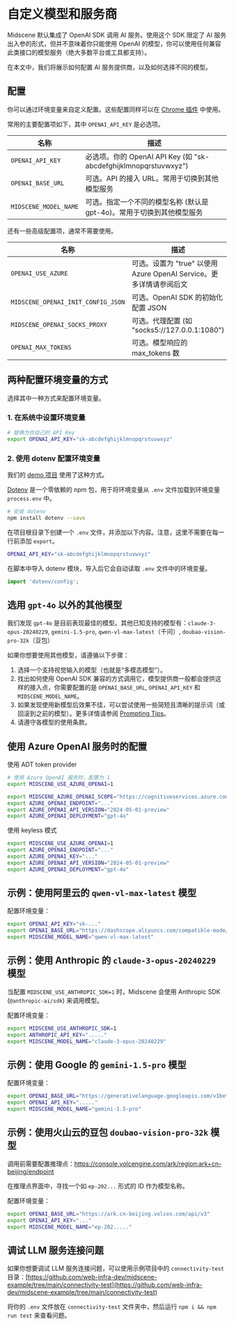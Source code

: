 # 自定义模型和服务商

Midscene 默认集成了 OpenAI SDK 调用 AI 服务。使用这个 SDK 限定了 AI 服务出入参的形式，但并不意味着你只能使用 OpenAI 的模型，你可以使用任何兼容此类接口的模型服务（绝大多数平台或工具都支持）。

在本文中，我们将展示如何配置 AI 服务提供商，以及如何选择不同的模型。

## 配置

你可以通过环境变量来自定义配置。这些配置同样可以在 [Chrome 插件](./quick-experience) 中使用。

常用的主要配置项如下，其中 `OPENAI_API_KEY` 是必选项。

| 名称 | 描述 |
|------|-------------|
| `OPENAI_API_KEY` | 必选项。你的 OpenAI API Key (如 "sk-abcdefghijklmnopqrstuvwxyz") |
| `OPENAI_BASE_URL` | 可选。API 的接入 URL。常用于切换到其他模型服务|
| `MIDSCENE_MODEL_NAME` | 可选。指定一个不同的模型名称 (默认是 gpt-4o)。常用于切换到其他模型服务|

还有一些高级配置项，通常不需要使用。

| 名称 | 描述 |
|------|-------------|
| `OPENAI_USE_AZURE` | 可选。设置为 "true" 以使用 Azure OpenAI Service。更多详情请参阅后文 |
| `MIDSCENE_OPENAI_INIT_CONFIG_JSON` | 可选。OpenAI SDK 的初始化配置 JSON |
| `MIDSCENE_OPENAI_SOCKS_PROXY` | 可选。代理配置 (如 "socks5://127.0.0.1:1080") |
| `OPENAI_MAX_TOKENS` | 可选。模型响应的 max_tokens 数 |

## 两种配置环境变量的方式

选择其中一种方式来配置环境变量。

### 1. 在系统中设置环境变量

```bash
# 替换为你自己的 API Key
export OPENAI_API_KEY="sk-abcdefghijklmnopqrstuvwxyz"
```

### 2. 使用 dotenv 配置环境变量

我们的 [demo 项目](https://github.com/web-infra-dev/midscene-example) 使用了这种方式。

[Dotenv](https://www.npmjs.com/package/dotenv) 是一个零依赖的 npm 包，用于将环境变量从 `.env` 文件加载到环境变量 `process.env` 中。

```bash
# 安装 dotenv
npm install dotenv --save
```

在项目根目录下创建一个 `.env` 文件，并添加以下内容。注意，这里不需要在每一行前添加 `export`。

```bash
OPENAI_API_KEY="sk-abcdefghijklmnopqrstuvwxyz"
```

在脚本中导入 dotenv 模块，导入后它会自动读取 `.env` 文件中的环境变量。

```typescript
import 'dotenv/config';
```

## 选用 `gpt-4o` 以外的其他模型

我们发现 `gpt-4o` 是目前表现最佳的模型。其他已知支持的模型有：`claude-3-opus-20240229`, `gemini-1.5-pro`, `qwen-vl-max-latest`（千问）, `doubao-vision-pro-32k`（豆包）

如果你想要使用其他模型，请遵循以下步骤：

1. 选择一个支持视觉输入的模型（也就是“多模态模型”）。
2. 找出如何使用 OpenAI SDK 兼容的方式调用它，模型提供商一般都会提供这样的接入点，你需要配置的是 `OPENAI_BASE_URL`, `OPENAI_API_KEY` 和 `MIDSCENE_MODEL_NAME`。
3. 如果发现使用新模型后效果不佳，可以尝试使用一些简短且清晰的提示词（或回滚到之前的模型）。更多详情请参阅 [Prompting Tips](./prompting-tips)。
4. 请遵守各模型的使用条款。


## 使用 Azure OpenAI 服务时的配置

使用 ADT token provider

```bash
# 使用 Azure OpenAI 服务时，配置为 1
export MIDSCENE_USE_AZURE_OPENAI=1

export MIDSCENE_AZURE_OPENAI_SCOPE="https://cognitiveservices.azure.com/.default"
export AZURE_OPENAI_ENDPOINT="..."
export AZURE_OPENAI_API_VERSION="2024-05-01-preview"
export AZURE_OPENAI_DEPLOYMENT="gpt-4o"
```

使用 keyless 模式

```bash
export MIDSCENE_USE_AZURE_OPENAI=1
export AZURE_OPENAI_ENDPOINT="..."
export AZURE_OPENAI_KEY="..."
export AZURE_OPENAI_API_VERSION="2024-05-01-preview"
export AZURE_OPENAI_DEPLOYMENT="gpt-4o"
```

## 示例：使用阿里云的 `qwen-vl-max-latest` 模型

配置环境变量：

```bash
export OPENAI_API_KEY="sk-..."
export OPENAI_BASE_URL="https://dashscope.aliyuncs.com/compatible-mode/v1"
export MIDSCENE_MODEL_NAME="qwen-vl-max-latest"
```

## 示例：使用 Anthropic 的 `claude-3-opus-20240229` 模型

当配置 `MIDSCENE_USE_ANTHROPIC_SDK=1` 时，Midscene 会使用 Anthropic SDK (`@anthropic-ai/sdk`) 来调用模型。

配置环境变量：

```bash
export MIDSCENE_USE_ANTHROPIC_SDK=1
export ANTHROPIC_API_KEY="....."
export MIDSCENE_MODEL_NAME="claude-3-opus-20240229"
```

## 示例：使用 Google 的 `gemini-1.5-pro` 模型

配置环境变量：

```bash
export OPENAI_BASE_URL="https://generativelanguage.googleapis.com/v1beta/openai"
export OPENAI_API_KEY="....."
export MIDSCENE_MODEL_NAME="gemini-1.5-pro"
```

## 示例：使用火山云的豆包 `doubao-vision-pro-32k` 模型

调用前需要配置推理点：https://console.volcengine.com/ark/region:ark+cn-beijing/endpoint

在推理点界面中，寻找一个如 `ep-202...` 形式的 ID 作为模型名称。

配置环境变量：

```bash
export OPENAI_BASE_URL="https://ark.cn-beijing.volces.com/api/v3"
export OPENAI_API_KEY="..."
export MIDSCENE_MODEL_NAME="ep-202....."
```

## 调试 LLM 服务连接问题

如果你想要调试 LLM 服务连接问题，可以使用示例项目中的 `connectivity-test` 目录：[https://github.com/web-infra-dev/midscene-example/tree/main/connectivity-test](https://github.com/web-infra-dev/midscene-example/tree/main/connectivity-test)

将你的 `.env` 文件放在 `connectivity-test` 文件夹中，然后运行 `npm i && npm run test` 来查看问题。

